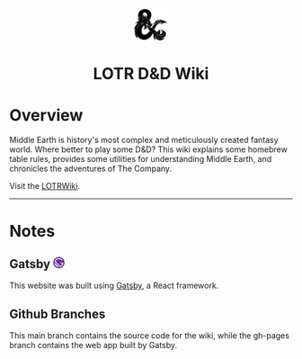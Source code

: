<p align = "center">
    <img alt = "D&D" src = "src/images/dragon_ampersand.svg" width = "60"/>
</p>
<h1 align = "center">
    LOTR D&D Wiki
</h1>

# Overview

Middle Earth is history's most complex and meticulously created fantasy world. Where better to play some D&D?
This wiki explains some homebrew table rules, provides some utilities for understanding Middle Earth, and chronicles the 
adventures of The Company.

Visit the <a href = "https://timtwigg.github.io/lotrwiki" target = "_blank">LOTRWiki</a>.

---

# Notes

## Gatsby <img alt = "Gatsby" src = "src/images/icon.png" width = "20"/>

This website was built using <a href = "https://www.gatsbyjs.com/" target = "_blank">Gatsby</a>, a React framework.

## Github Branches

This main branch contains the source code for the wiki, while the gh-pages branch contains the web app built by Gatsby.